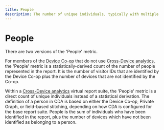 ```yaml
---
title: People
description: The number of unique individuals, typically with multiple devices.
---
```


# People

There are two versions of the 'People' metric.
 
For members of the [Device Co-op](https://docs.adobe.com/content/help/en/device-co-op/using/data/people.html) that do not use [Cross-Device analytics](../cda/overview.md), the 'People' metric is a statistically-derived count of the number of people represented in the report. It is the number of visitor IDs that are identified by the Device Co-op plus the number of devices that are not identified by the Co-op.
 
Within a [Cross-Device analytics](../cda/overview.md) virtual report suite, the 'People' metric is a direct count of unique individuals instead of a statistical derivation. The definition of a person in CDA is based on either the Device Co-op, Private Graph, or field-based stitching, depending on how CDA is configured for the base report suite. People is the sum of individuals who have been identified in the report, plus the number of devices which have not been identified as belonging to a person.  
